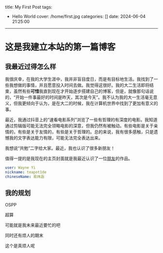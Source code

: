 title: My First Post
tags:
  - Hello World
cover: /home/first.jpg
categories: []
date: 2024-06-04 21:25:00
---
# 这是我建立本站的第一篇博客

## 我最近过得怎么样

我很庆幸，在我的大学生涯中，我并非盲目度日，而是有目标地生活。我找到了一些我想做的事情，并且愿意投入时间去做。我觉得这很好。我的大二生活即将结束，虽然有些**可惜**我直到现在才开始逐步搭建自己的博客，但是，就像那句话说的，“开始一件事最好的时间是昨天，其次是今天”。我不认为我的大一生活毫无意义，但我更倾向于认为，是在大二的时候，我在计算机世界中找到了更加有意义的事。

最近，我通过抖音上的“速看电影系列”浏览了一些有哲理的有深度的电影。我知道通过剪辑版可能无法完全领略电影的深意，但我仍然有被触动。有些电影是关于亲情的，有些是关于友情的，有些是关于哲理的。总的来说，我有很多感触，只是遗憾我的文字表达能力有限，可能无法完全表达出来。

我想说“共勉”二字给大家。最近，我也认识了很多新朋友！

值得一提的是我现在的主页封面就是我最近认识了一位[朋友](https://space.bilibili.com/21659390?spm_id_from=333.337.0.0)的作品。

```yaml
user: Wayne Yi
nickname: teapot1de
chineseName: 易炜涵
```

## 我的规划

OSPP 

超算

可能就是我未来最近要忙的吧

同时还有烦人的期末

这个是真烦人呢

